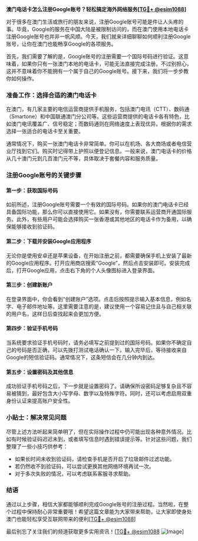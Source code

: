 **澳门电话卡怎么注册Google账号？轻松搞定海外网络服务[[TG💪+ @esim1088](https://t.me/s/esim1088)]**

对于很多在澳门生活或旅行的朋友来说，注册Google账号可能是件让人头疼的事。毕竟，Google的服务在中国大陆是被限制访问的，而在澳门使用本地电话卡注册Google账号也并非一帆风顺。今天，我们就来详细聊聊如何顺利注册Google账号，让你在澳门也能畅享Google的各项服务。

首先，我们需要了解的是，Google账号的注册需要一个国际号码进行验证。这意味着，如果你只有一张澳门本地的电话卡，可能无法直接完成注册。不过别担心，这并不意味着你不能拥有一个属于自己的Google账号。接下来，我们将一步步教你如何操作。

### 准备工作：选择合适的澳门电话卡

在澳门，有几家主要的电信运营商提供手机服务，包括澳门电讯（CTT）、数码通（Smartone）和中国联通澳门分公司等。这些运营商提供的电话卡各有特色，比如澳门电讯覆盖广、信号稳定；而数码通则在网络速度上表现优异。根据你的需求选择一张适合的电话卡至关重要。

通常情况下，购买一张澳门电话卡非常简单。你可以在机场、各大商场或者电信营业厅找到它们。购买时记得带上护照以便登记信息。一般来说，澳门电话卡的价格从几十澳门元到几百澳门元不等，具体取决于套餐内容和服务质量。

### 注册Google账号的关键步骤

#### 第一步：获取国际号码

如前所述，注册Google账号需要一个有效的国际号码。如果你的澳门电话卡已经具备国际功能，那么你可以直接使用它。如果没有，你需要联系运营商开通国际服务。此外，有些用户可能会选择购买一张香港或其他地区的电话卡作为备用，以确保能够接收到验证码。

#### 第二步：下载并安装Google应用程序

无论你是使用安卓还是苹果设备，在开始注册之前，都需要确保手机上安装了最新的Google应用程序。打开应用商店搜索“Google”，然后点击安装即可。安装完成后，打开Google应用，点击右下角的个人头像图标进入登录界面。

#### 第三步：创建新账户

在登录界面中，你会看到“创建账户”选项。点击后按照提示输入基本信息，例如名字、电子邮件地址等。这里需要注意的是，建议使用一个容易记住且与自己相关联的用户名，这样日后查找起来会更加方便。

#### 第四步：验证手机号码

当系统要求验证手机号码时，请务必填写之前提到过的国际号码。如果你不确定自己的号码是否正确，可以先拨打测试电话确认一下。输入完毕后，等待接收来自Google的短信验证码。通常情况下，这条短信会在几分钟内到达。

#### 第五步：设置密码及其他信息

成功验证手机号码之后，下一步就是设置密码了。请确保所设密码足够复杂且不容易被猜到，最好包含大小写字母、数字以及特殊字符。同时，还可以考虑启用双重身份认证来提高账户安全性。

### 小贴士：解决常见问题

尽管上述方法听起来简单明了，但在实际操作过程中仍可能出现各种意外情况。比如有时候验证码迟迟未到，或者填写信息时遇到错误提示等。针对这些问题，我们整理了一些小技巧供参考：

- 如果长时间未收到验证码，请检查手机是否开启了垃圾邮件过滤功能。
- 若仍然收不到验证码，可以尝试更换其他网络环境再试一次。
- 对于多次失败的情况，可以考虑联系客服寻求帮助。

### 结语

通过以上步骤，相信大家都能够顺利完成Google账号的注册过程。当然啦，在整个过程中保持耐心非常重要哦！希望这篇文章能为大家带来帮助，让大家即使身处澳门也能轻松享受互联网带来的便利[[TG💪+ @esim1088](https://t.me/s/esim1088)] 

最后别忘了关注我们的频道获取更多实用资讯！[[TG💪+ @esim1088](https://t.me/s/esim1088) ![Image](https://i.postimg.cc/4NQfJmqS/Snipaste-2025-05-13-00-14-12.png)]